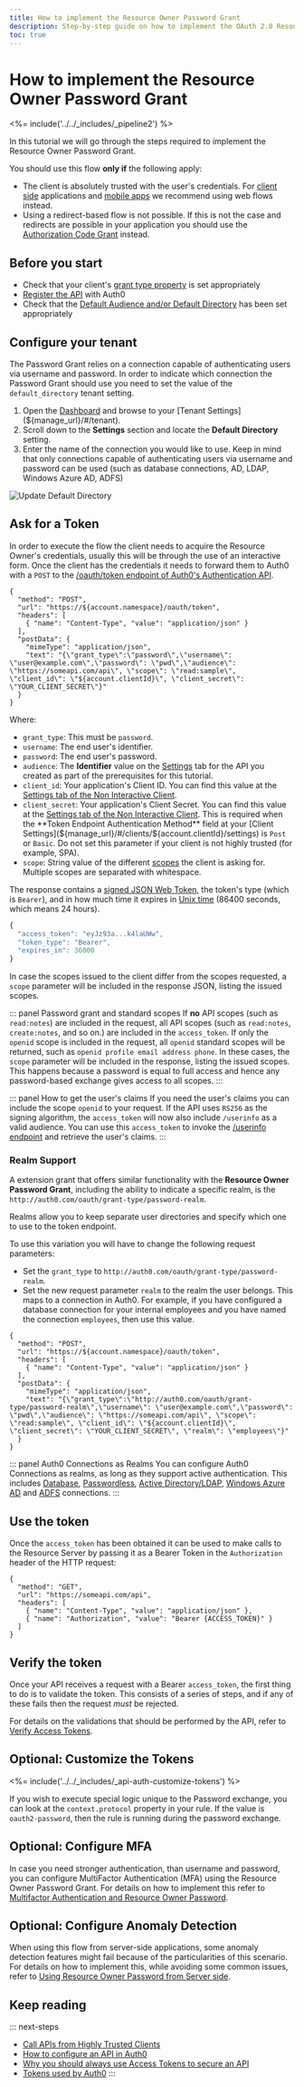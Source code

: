 ```yaml
---
title: How to implement the Resource Owner Password Grant
description: Step-by-step guide on how to implement the OAuth 2.0 Resource Owner Password Grant
toc: true
---
```

# How to implement the Resource Owner Password Grant

<%= include('../../_includes/_pipeline2') %>

In this tutorial we will go through the steps required to implement the Resource Owner Password Grant.

You should use this flow **only if** the following apply:
- The client is absolutely trusted with the user's credentials. For [client side](/api-auth/grant/implicit) applications and [mobile apps](/api-auth/grant/authorization-code-pkce) we recommend using web flows instead.
- Using a redirect-based flow is not possible. If this is not the case and redirects are possible in your application you should use the [Authorization Code Grant](/api-auth/grant/authorization-code) instead.

## Before you start

* Check that your client's [grant type property](/clients/client-grant-types) is set appropriately
* [Register the API](/apis#how-to-configure-an-api-in-auth0) with Auth0
* Check that the [Default Audience and/or Default Directory](/dashboard/dashboard-tenant-settings#api-authorization-settings) has been set appropriately

## Configure your tenant

The Password Grant relies on a connection capable of authenticating users via username and password. In order to indicate which connection the Password Grant should use you need to set the value of the `default_directory` tenant setting.

1. Open the [Dashboard](${manage_url}) and browse to your [Tenant Settings](${manage_url}/#/tenant).
1. Scroll down to the __Settings__ section and locate the __Default Directory__ setting.
1. Enter the name of the connection you would like to use. Keep in mind that only connections capable of authenticating users via username and password can be used (such as database connections, AD, LDAP, Windows Azure AD, ADFS)

![Update Default Directory](/media/articles/api-auth/default-directory-setting.png)

## Ask for a Token

In order to execute the flow the client needs to acquire the Resource Owner's credentials, usually this will be through the use of an interactive form. Once the client has the credentials it needs to forward them to Auth0 with a `POST` to the [/oauth/token endpoint of Auth0's Authentication API](/api/authentication#resource-owner-password).

```har
{
  "method": "POST",
  "url": "https://${account.namespace}/oauth/token",
  "headers": [
    { "name": "Content-Type", "value": "application/json" }
  ],
  "postData": {
    "mimeType": "application/json",
    "text": "{\"grant_type\":\"password\",\"username\": \"user@example.com\",\"password\": \"pwd\",\"audience\": \"https://someapi.com/api\", \"scope\": \"read:sample\", \"client_id\": \"${account.clientId}\", \"client_secret\": \"YOUR_CLIENT_SECRET\"}"
  }
}
```

Where:

* `grant_type`: This must be `password`.
* `username`: The end user's identifier.
* `password`: The end user's password.
* `audience`: The **Identifier** value on the [Settings](${manage_url}/#/apis) tab for the API you created as part of the prerequisites for this tutorial.
* `client_id`: Your application's Client ID. You can find this value at the [Settings tab of the Non Interactive Client](${manage_url}/#/clients).
* `client_secret`: Your application's Client Secret. You can find this value at the [Settings tab of the Non Interactive Client](${manage_url}/#/clients). This is required when the **Token Endpoint Authentication Method** field at your [Client Settings](${manage_url}/#/clients/${account.clientId}/settings) is `Post` or `Basic`. Do not set this parameter if your client is not highly trusted (for example, SPA).
* `scope`: String value of the different [scopes](/scopes) the client is asking for. Multiple scopes are separated with whitespace.

The response contains a [signed JSON Web Token](/jwt), the token's type (which is `Bearer`), and in how much time it expires in [Unix time](https://en.wikipedia.org/wiki/Unix_time) (86400 seconds, which means 24 hours).

```js
{
  "access_token": "eyJz93a...k4laUWw",
  "token_type": "Bearer",
  "expires_in": 36000
}
```

In case the scopes issued to the client differ from the scopes requested, a `scope` parameter will be included in the response JSON, listing the issued scopes.

::: panel Password grant and standard scopes
If **no** API scopes (such as `read:notes`) are included in the request, all API scopes (such as `read:notes`, `create:notes`, and so on.) are included in the `access_token`.
If only the `openid` scope is included in the request, all `openid` standard scopes will be returned, such as `openid profile email address phone`.
In these cases, the `scope` parameter will be included in the response, listing the issued scopes. This happens because a password is equal to full access and hence any password-based exchange gives access to all scopes.
:::

::: panel How to get the user's claims
If you need the user's claims you can include the scope `openid` to your request. If the API uses `RS256` as the signing algorithm, the `access_token` will now also include `/userinfo` as a valid audience. You can use this `access_token` to invoke the [/userinfo endpoint](/api/authentication#get-user-info) and retrieve the user's claims.
:::

### Realm Support

A extension grant that offers similar functionality with the **Resource Owner Password Grant**, including the ability to indicate a specific realm, is the `http://auth0.com/oauth/grant-type/password-realm`.

Realms allow you to keep separate user directories and specify which one to use to the token endpoint.

To use this variation you will have to change the following request parameters:
* Set the `grant_type` to `http://auth0.com/oauth/grant-type/password-realm`.
* Set the new request parameter `realm` to the realm the user belongs. This maps to a connection in Auth0. For example, if you have configured a database connection for your internal employees and you have named the connection `employees`, then use this value.

```har
{
  "method": "POST",
  "url": "https://${account.namespace}/oauth/token",
  "headers": [
    { "name": "Content-Type", "value": "application/json" }
  ],
  "postData": {
    "mimeType": "application/json",
    "text": "{\"grant_type\":\"http://auth0.com/oauth/grant-type/password-realm\",\"username\": \"user@example.com\",\"password\": \"pwd\",\"audience\": \"https://someapi.com/api\", \"scope\": \"read:sample\", \"client_id\": \"${account.clientId}\", \"client_secret\": \"YOUR_CLIENT_SECRET\", \"realm\": \"employees\"}"
  }
}
```

::: panel Auth0 Connections as Realms
You can configure Auth0 Connections as realms, as long as they support active authentication. This includes [Database](/connections/database), [Passwordless](/connections/passwordless), [Active Directory/LDAP](/connections/enterprise/active-directory), [Windows Azure AD](/connections/enterprise/azure-active-directory) and [ADFS](/connections/enterprise/adfs) connections.
:::

## Use the token

Once the `access_token` has been obtained it can be used to make calls to the Resource Server by passing it as a Bearer Token in the `Authorization` header of the HTTP request:

```har
{
  "method": "GET",
  "url": "https://someapi.com/api",
  "headers": [
    { "name": "Content-Type", "value": "application/json" },
    { "name": "Authorization", "value": "Bearer {ACCESS_TOKEN}" }
  ]
}
```

## Verify the token

Once your API receives a request with a Bearer `access_token`, the first thing to do is to validate the token. This consists of a series of steps, and if any of these fails then the request _must_ be rejected.

For details on the validations that should be performed by the API, refer to [Verify Access Tokens](/api-auth/tutorials/verify-access-token).

## Optional: Customize the Tokens

<%= include('../../_includes/_api-auth-customize-tokens') %>

If you wish to execute special logic unique to the Password exchange, you can look at the `context.protocol` property in your rule. If the value is `oauth2-password`, then the rule is running during the password exchange.

## Optional: Configure MFA

In case you need stronger authentication, than username and password, you can configure MultiFactor Authentication (MFA) using the Resource Owner Password Grant. For details on how to implement this refer to [Multifactor Authentication and Resource Owner Password](/api-auth/tutorials/multifactor-resource-owner-password).

## Optional: Configure Anomaly Detection

When using this flow from server-side applications, some anomaly detection features might fail because of the particularities of this scenario. For details on how to implement this, while avoiding some common issues, refer to [Using Resource Owner Password from Server side](/api-auth/tutorials/using-resource-owner-password-from-server-side).

## Keep reading

::: next-steps
* [Call APIs from Highly Trusted Clients](/api-auth/grant/password)
* [How to configure an API in Auth0](/apis)
* [Why you should always use Access Tokens to secure an API](/api-auth/why-use-access-tokens-to-secure-apis)
* [Tokens used by Auth0](/tokens)
:::
